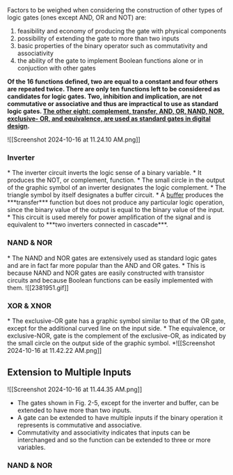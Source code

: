 Factors to be weighed when considering the construction of other types of logic gates (ones except AND, OR and NOT) are:
1. feasibility and economy of producing the gate with physical components
2. possibility of extending the gate to more than two inputs
3. basic properties of the binary operator such as commutativity and associativity
4. the ability of the gate to implement Boolean functions alone or in conjuction with other gates

**Of the 16 functions defined, two are equal to a constant and four others are repeated twice. There are only ten functions left to be considered as candidates for logic gates. Two, inhibition and implication, are not commutative or associative and thus are impractical to use as standard logic gates. <u>The other eight: complement, transfer, AND, OR, NAND, NOR, exclusive- OR, and equivalence, are used as standard gates in digital design</u>.**

![[Screenshot 2024-10-16 at 11.24.10 AM.png]]

<h3>Inverter</h3>
* The inverter circuit inverts the logic sense of a binary variable.
* It produces the NOT, or complement, function.
* The small circle in the output of the graphic symbol of an inverter designates the logic complement.
* The triangle symbol by itself designates a buffer circuit.
* A <u>buffer</u> produces the ***transfer*** function but does not produce any particular logic operation, since the binary value of the output is equal to the binary value of the input.
* This circuit is used merely for power amplification of the signal and is equivalent to ***two inverters connected in cascade***.

<h3>NAND & NOR </h3>
* The NAND and NOR gates are extensively used as standard logic gates and are in fact far more popular than the AND and OR gates.
* This is because NAND and NOR gates are easily constructed with transistor circuits and because Boolean functions can be easily implemented with them.
![[2381951.gif]]

<h3>XOR & XNOR</h3>
* The exclusive-OR gate has a graphic symbol similar to that of the OR gate, except for the additional curved line on the input side.
* The equivalence, or exclusive-NOR, gate is the complement of the exclusive-OR, as indicated by the small circle on the output side of the graphic symbol.
*![[Screenshot 2024-10-16 at 11.42.22 AM.png]]

<h2>Extension to Multiple Inputs</h2>
![[Screenshot 2024-10-16 at 11.44.35 AM.png]]

* The gates shown in Fig. 2-5, except for the inverter and buffer, can be extended to have more than two inputs.
* A gate can be extended to have multiple inputs if the binary operation it represents is commutative and associative.
* Commutativity and associativity indicates that inputs can be interchanged and so the function can be extended to three or more variables.

<h3>NAND & NOR</h3>
